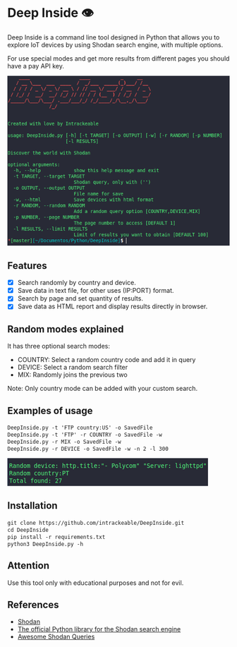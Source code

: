# Deep Inside 👁

Deep Inside is a command line tool designed in Python that allows you to explore IoT devices by using Shodan search engine, with multiple options. 

For use special modes and get more results from different pages you should have a pay API key.

![Screenshot](/Screenshots/screen.png)

## Features
- [x] Search randomly by country and device.
- [x] Save data in text file, for other uses (IP:PORT) format.
- [x] Search by page and set quantity of results.
- [x] Save data as HTML report and display results directly in browser.

## Random modes explained
It has three optional search modes:

* COUNTRY: Select a random country code and add it in query  
* DEVICE: Select a random search filter  
* MIX: Randomly joins the previous two

Note: Only country mode can be added with your custom search.  

## Examples of usage
```text
DeepInside.py -t 'FTP country:US' -o SavedFile
DeepInside.py -t 'FTP' -r COUNTRY -o SavedFile -w
DeepInside.py -r MIX -o SavedFile -w
DeepInside.py -r DEVICE -o SavedFile -w -n 2 -l 300
```
![Screenshot](/Screenshots/screenshot2.png)
## Installation
```
git clone https://github.com/intrackeable/DeepInside.git
cd DeepInside 
pip install -r requirements.txt
python3 DeepInside.py -h
```

## Attention
Use this tool only with educational purposes and not for evil.
## References
 * [Shodan](https://www.shodan.io/)
 * [The official Python library for the Shodan search engine](https://shodan.readthedocs.io/en/latest/)
 * [Awesome Shodan Queries](https://github.com/jakejarvis/awesome-shodan-queries)
